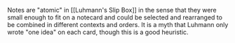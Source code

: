 Notes are "atomic" in [[Luhmann's Slip Box]] in the sense that they were small enough to fit on a notecard and could be selected and rearranged to be combined in different contexts and orders. It is a myth that Luhmann only wrote "one idea" on each card, though this is a good heuristic.